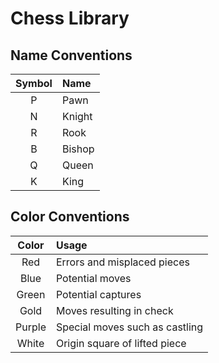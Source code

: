 # Chess Library
## Name Conventions
|Symbol | Name |
|:---:|:---|
|P|Pawn|
|N|Knight|
|R|Rook|
|B|Bishop|
|Q|Queen|
|K|King|

## Color Conventions
| Color | Usage |
|:---:|:---|
| Red | Errors and misplaced pieces|
|Blue|Potential moves|
|Green|Potential captures|
|Gold|Moves resulting in check|
|Purple|Special moves such as castling|
|White|Origin square of lifted piece|
